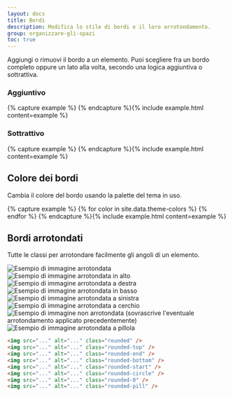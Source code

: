 ```yaml
---
layout: docs
title: Bordi
description: Modifica lo stile di bordi e il loro arrotondamento.
group: organizzare-gli-spazi
toc: true
---
```


Aggiungi o rimuovi il bordo a un elemento. Puoi scegliere fra un bordo completo oppure un lato alla volta, secondo una
logica aggiuntiva o sottrattiva.

### Aggiuntivo

<div class="bd-example-border-utils">
{% capture example %}
<span class="border"></span>
<span class="border-top"></span>
<span class="border-end"></span>
<span class="border-bottom"></span>
<span class="border-start"></span>
{% endcapture %}{% include example.html content=example %}
</div>

### Sottrattivo

<div class="bd-example-border-utils bd-example-border-utils-0">
{% capture example %}
<span class="border-0"></span>
<span class="border-top-0"></span>
<span class="border-end-0"></span>
<span class="border-bottom-0"></span>
<span class="border-start-0"></span>
{% endcapture %}{% include example.html content=example %}
</div>

## Colore dei bordi

Cambia il colore del bordo usando la palette del tema in uso.

<div class="bd-example-border-utils">
{% capture example %}
{% for color in site.data.theme-colors %}
<span class="border border-{{ color.name }}"></span>{% endfor %}
<span class="border border-white"></span>
{% endcapture %}{% include example.html content=example %}
</div>

## Bordi arrotondati

Tutte le classi per arrotondare facilmente gli angoli di un elemento.

<div class="bd-example bd-example-images">
  <img src="https://via.placeholder.com/75x75/ebebeb/808080/?text=Immagine" class="rounded" alt="Esempio di immagine arrotondata">
  <img src="https://via.placeholder.com/75x75/ebebeb/808080/?text=Immagine" class="rounded-top" alt="Esempio di immagine arrotondata in alto">
  <img src="https://via.placeholder.com/75x75/ebebeb/808080/?text=Immagine" class="rounded-end" alt="Esempio di immagine arrotondata a destra">
  <img src="https://via.placeholder.com/75x75/ebebeb/808080/?text=Immagine" class="rounded-bottom" alt="Esempio di immagine arrotondata in basso">
  <img src="https://via.placeholder.com/75x75/ebebeb/808080/?text=Immagine" class="rounded-start" alt="Esempio di immagine arrotondata a sinistra">
  <img src="https://via.placeholder.com/75x75/ebebeb/808080/?text=Immagine" class="rounded-circle" alt="Esempio di immagine arrotondata a cerchio">
  <img src="https://via.placeholder.com/75x75/ebebeb/808080/?text=Immagine" class="rounded-0" alt="Esempio di immagine non arrotondata (sovrascrive l'eventuale arrotondamento applicato precedentemente)">
  <img src="https://via.placeholder.com/150x75/ebebeb/808080/?text=Immagine" class="rounded-pill" alt="Esempio di immagine arrotondata a pillola">
</div>

```html
<img src="..." alt="..." class="rounded" />
<img src="..." alt="..." class="rounded-top" />
<img src="..." alt="..." class="rounded-end" />
<img src="..." alt="..." class="rounded-bottom" />
<img src="..." alt="..." class="rounded-start" />
<img src="..." alt="..." class="rounded-circle" />
<img src="..." alt="..." class="rounded-0" />
<img src="..." alt="..." class="rounded-pill" />
```
